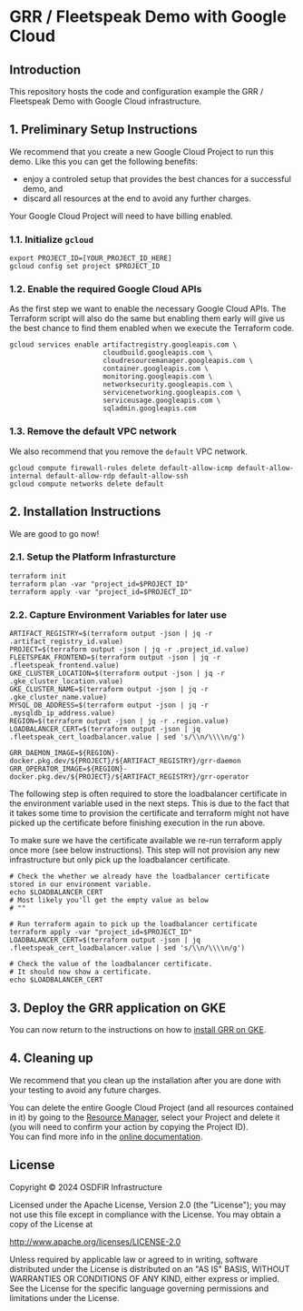 # GRR / Fleetspeak Demo with Google Cloud

## Introduction
This repository hosts the code and configuration example the GRR / Fleetspeak Demo with Google Cloud infrastructure.

## 1. Preliminary Setup Instructions

We recommend that you create a new Google Cloud Project to run this demo.
Like this you can get the following benefits:
- enjoy a controled setup that provides the best chances for a successful demo, and
- discard all resources at the end to avoid any further charges.  

Your Google Cloud Project will need to have billing enabled.

### 1.1. Initialize ```gcloud```
```
export PROJECT_ID=[YOUR_PROJECT_ID_HERE]
gcloud config set project $PROJECT_ID
```

### 1.2. Enable the required Google Cloud APIs
As the first step we want to enable the necessary Google Cloud APIs.
The Terraform script will also do the same but enabling them early will give us the best chance to find them enabled when we execute the Terraform code. 
```
gcloud services enable artifactregistry.googleapis.com \
                       cloudbuild.googleapis.com \
                       cloudresourcemanager.googleapis.com \
                       container.googleapis.com \
                       monitoring.googleapis.com \
                       networksecurity.googleapis.com \
                       servicenetworking.googleapis.com \
                       serviceusage.googleapis.com \
                       sqladmin.googleapis.com
```

### 1.3. Remove the default VPC network
We also recommend that you remove the ```default``` VPC network.

```
gcloud compute firewall-rules delete default-allow-icmp default-allow-internal default-allow-rdp default-allow-ssh
gcloud compute networks delete default
```

## 2. Installation Instructions
We are good to go now!

### 2.1. Setup the Platform Infrasturcture
```
terraform init
terraform plan -var "project_id=$PROJECT_ID"
terraform apply -var "project_id=$PROJECT_ID"
```
### 2.2. Capture Environment Variables for later use
```
ARTIFACT_REGISTRY=$(terraform output -json | jq -r .artifact_registry_id.value)
PROJECT=$(terraform output -json | jq -r .project_id.value)
FLEETSPEAK_FRONTEND=$(terraform output -json | jq -r .fleetspeak_frontend.value)
GKE_CLUSTER_LOCATION=$(terraform output -json | jq -r .gke_cluster_location.value)
GKE_CLUSTER_NAME=$(terraform output -json | jq -r .gke_cluster_name.value)
MYSQL_DB_ADDRESS=$(terraform output -json | jq -r .mysqldb_ip_address.value)
REGION=$(terraform output -json | jq -r .region.value)
LOADBALANCER_CERT=$(terraform output -json | jq .fleetspeak_cert_loadbalancer.value | sed 's/\\n/\\\\n/g')

GRR_DAEMON_IMAGE=${REGION}-docker.pkg.dev/${PROJECT}/${ARTIFACT_REGISTRY}/grr-daemon
GRR_OPERATOR_IMAGE=${REGION}-docker.pkg.dev/${PROJECT}/${ARTIFACT_REGISTRY}/grr-operator
```

The following step is often required to store the loadbalancer certificate in the environment variable used in the next steps.
This is due to the fact that it takes some time to provision the certificate and terraform might not have picked up the certificate before finishing execution in the run above.

To make sure we have the certificate available we re-run terraform apply once more (see below instructions).
This step will not provision any new infrastructure but only pick up the loadbalancer certificate.

```
# Check the whether we already have the loadbalancer certificate stored in our environment variable.
echo $LOADBALANCER_CERT
# Most likely you'll get the empty value as below
# ""

# Run terraform again to pick up the loadbalancer certificate
terraform apply -var "project_id=$PROJECT_ID"
LOADBALANCER_CERT=$(terraform output -json | jq .fleetspeak_cert_loadbalancer.value | sed 's/\\n/\\\\n/g')

# Check the value of the loadbalancer certificate.
# It should now show a certificate.
echo $LOADBALANCER_CERT
```

## 3. Deploy the GRR application on GKE
You can now return to the instructions on how to [install GRR on GKE](./#gke-installations).

## 4. Cleaning up
We recommend that you clean up the installation after you are done with your testing to avoid any future charges.  

You can delete the entire Google Cloud Project (and all resources contained in it) by going to the [Resource Manager](https://console.cloud.google.com/cloud-resource-manager), select your Project and delete it (you will need to confirm your action by copying the Project ID).  
You can find more info in the [online documentation](https://cloud.google.com/resource-manager/docs/creating-managing-projects#shutting_down_projects).

## License

Copyright &copy; 2024 OSDFIR Infrastructure

Licensed under the Apache License, Version 2.0 (the "License");
you may not use this file except in compliance with the License.
You may obtain a copy of the License at

<http://www.apache.org/licenses/LICENSE-2.0>

Unless required by applicable law or agreed to in writing, software
distributed under the License is distributed on an "AS IS" BASIS,
WITHOUT WARRANTIES OR CONDITIONS OF ANY KIND, either express or implied.
See the License for the specific language governing permissions and
limitations under the License.
